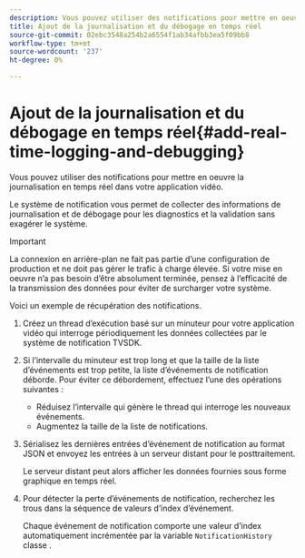 ```yaml
---
description: Vous pouvez utiliser des notifications pour mettre en oeuvre la journalisation en temps réel dans votre application vidéo.
title: Ajout de la journalisation et du débogage en temps réel
source-git-commit: 02ebc3548a254b2a6554f1ab34afbb3ea5f09bb8
workflow-type: tm+mt
source-wordcount: '237'
ht-degree: 0%

---
```


# Ajout de la journalisation et du débogage en temps réel{#add-real-time-logging-and-debugging}

Vous pouvez utiliser des notifications pour mettre en oeuvre la journalisation en temps réel dans votre application vidéo.

Le système de notification vous permet de collecter des informations de journalisation et de débogage pour les diagnostics et la validation sans exagérer le système.

>[!IMPORTANT]
>
>La connexion en arrière-plan ne fait pas partie d’une configuration de production et ne doit pas gérer le trafic à charge élevée. Si votre mise en oeuvre n’a pas besoin d’être absolument terminée, pensez à l’efficacité de la transmission des données pour éviter de surcharger votre système.

Voici un exemple de récupération des notifications.

1. Créez un thread d’exécution basé sur un minuteur pour votre application vidéo qui interroge périodiquement les données collectées par le système de notification TVSDK.

1. Si l’intervalle du minuteur est trop long et que la taille de la liste d’événements est trop petite, la liste d’événements de notification déborde. Pour éviter ce débordement, effectuez l’une des opérations suivantes :

   * Réduisez l’intervalle qui génère le thread qui interroge les nouveaux événements.
   * Augmentez la taille de la liste de notifications.

1. Sérialisez les dernières entrées d’événement de notification au format JSON et envoyez les entrées à un serveur distant pour le posttraitement.

   Le serveur distant peut alors afficher les données fournies sous forme graphique en temps réel.
1. Pour détecter la perte d’événements de notification, recherchez les trous dans la séquence de valeurs d’index d’événement.

   Chaque événement de notification comporte une valeur d’index automatiquement incrémentée par la variable `NotificationHistory` classe .
